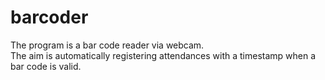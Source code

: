 # barcoder
The program is a bar code reader via webcam.<br>
The aim is automatically registering attendances with a timestamp when a bar code is valid.
